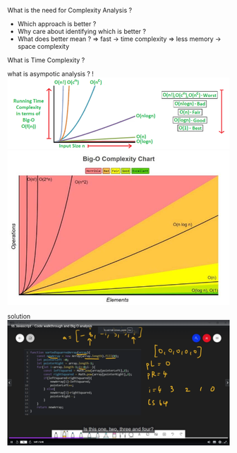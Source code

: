 What is the need for Complexity Analysis ? 
- Which approach is better ? 
- Why care about identifying which is better ? 
- What does better mean ?
=> fast -> time complexity
=> less memory -> space complexity


What is Time Complexity ? 



what is asympotic analysis ? 
!![alt text](image-1.png)
![alt text](image-2.png)



solution
![alt text](image-3.png)
